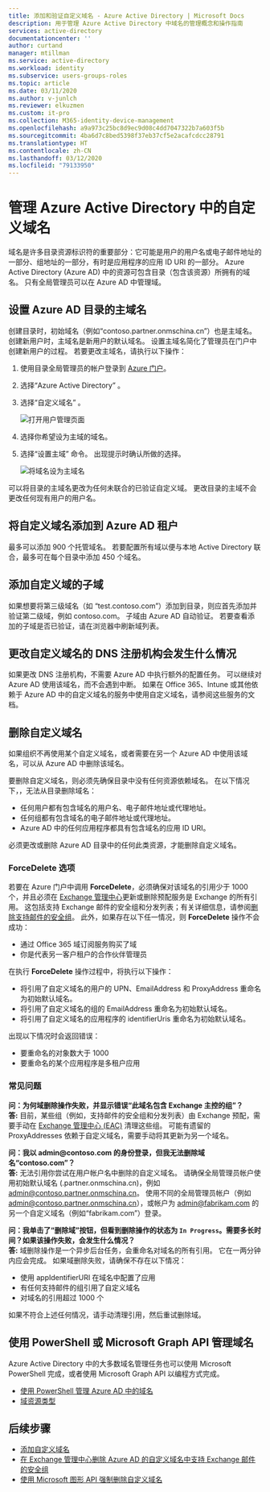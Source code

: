```yaml
---
title: 添加和验证自定义域名 - Azure Active Directory | Microsoft Docs
description: 用于管理 Azure Active Directory 中域名的管理概念和操作指南
services: active-directory
documentationcenter: ''
author: curtand
manager: mtillman
ms.service: active-directory
ms.workload: identity
ms.subservice: users-groups-roles
ms.topic: article
ms.date: 03/11/2020
ms.author: v-junlch
ms.reviewer: elkuzmen
ms.custom: it-pro
ms.collection: M365-identity-device-management
ms.openlocfilehash: a9a973c25bc8d9ec9d08c4dd7047322b7a603f5b
ms.sourcegitcommit: 4ba6d7c8bed5398f37eb37cf5e2acafcdcc28791
ms.translationtype: HT
ms.contentlocale: zh-CN
ms.lasthandoff: 03/12/2020
ms.locfileid: "79133950"
---
```

# <a name="managing-custom-domain-names-in-your-azure-active-directory"></a>管理 Azure Active Directory 中的自定义域名

域名是许多目录资源标识符的重要部分：它可能是用户的用户名或电子邮件地址的一部分、组地址的一部分，有时是应用程序的应用 ID URI 的一部分。 Azure Active Directory (Azure AD) 中的资源可包含目录（包含该资源）所拥有的域名。 只有全局管理员可以在 Azure AD 中管理域。

## <a name="set-the-primary-domain-name-for-your-azure-ad-directory"></a>设置 Azure AD 目录的主域名

创建目录时，初始域名（例如“contoso.partner.onmschina.cn”）也是主域名。 创建新用户时，主域名是新用户的默认域名。 设置主域名简化了管理员在门户中创建新用户的过程。 若要更改主域名，请执行以下操作：

1. 使用目录全局管理员的帐户登录到 [Azure 门户](https://portal.azure.cn)。
2. 选择“Azure Active Directory”  。
3. 选择“自定义域名”  。
  
   ![打开用户管理页面](./media/domains-manage/add-custom-domain.png)
4. 选择你希望设为主域的域名。
5. 选择“设置主域”  命令。 出现提示时确认所做的选择。
  
   ![将域名设为主域名](./media/domains-manage/make-primary-domain.png)

可以将目录的主域名更改为任何未联合的已验证自定义域。 更改目录的主域不会更改任何现有用户的用户名。

## <a name="add-custom-domain-names-to-your-azure-ad-tenant"></a>将自定义域名添加到 Azure AD 租户

最多可以添加 900 个托管域名。 若要配置所有域以便与本地 Active Directory 联合，最多可在每个目录中添加 450 个域名。

## <a name="add-subdomains-of-a-custom-domain"></a>添加自定义域的子域

如果想要将第三级域名（如 “test.contoso.com”）添加到目录，则应首先添加并验证第二级域，例如 contoso.com。 子域由 Azure AD 自动验证。 若要查看添加的子域是否已验证，请在浏览器中刷新域列表。

## <a name="what-to-do-if-you-change-the-dns-registrar-for-your-custom-domain-name"></a>更改自定义域名的 DNS 注册机构会发生什么情况

如果更改 DNS 注册机构，不需要 Azure AD 中执行额外的配置任务。 可以继续对 Azure AD 使用该域名，而不会遇到中断。 如果在 Office 365、Intune 或其他依赖于 Azure AD 中的自定义域名的服务中使用自定义域名，请参阅这些服务的文档。

## <a name="delete-a-custom-domain-name"></a>删除自定义域名

如果组织不再使用某个自定义域名，或者需要在另一个 Azure AD 中使用该域名，可以从 Azure AD 中删除该域名。

要删除自定义域名，则必须先确保目录中没有任何资源依赖域名。 在以下情况下，，无法从目录删除域名：

* 任何用户都有包含域名的用户名、电子邮件地址或代理地址。
* 任何组都有包含域名的电子邮件地址或代理地址。
* Azure AD 中的任何应用程序都具有包含域名的应用 ID URI。

必须更改或删除 Azure AD 目录中的任何此类资源，才能删除自定义域名。

### <a name="forcedelete-option"></a>ForceDelete 选项

若要在 Azure 门户中调用 **ForceDelete**，必须确保对该域名的引用少于 1000 个，并且必须在 [Exchange 管理中心](https://outlook.office365.com/ecp/)更新或删除预配服务是 Exchange 的所有引用。 这包括支持 Exchange 邮件的安全组和分发列表；有关详细信息，请参阅[删除支持邮件的安全组](https://technet.microsoft.com/library/bb123521(v=exchg.160).aspx#Remove%20mail-enabled%20security%20groups)。 此外，如果存在以下任一情况，则 **ForceDelete** 操作不会成功：

* 通过 Office 365 域订阅服务购买了域
* 你是代表另一客户租户的合作伙伴管理员

在执行 **ForceDelete** 操作过程中，将执行以下操作：

* 将引用了自定义域名的用户的 UPN、EmailAddress 和 ProxyAddress 重命名为初始默认域名。
* 将引用了自定义域名的组的 EmailAddress 重命名为初始默认域名。
* 将引用了自定义域名的应用程序的 identifierUris 重命名为初始默认域名。

出现以下情况时会返回错误：

* 要重命名的对象数大于 1000
* 要重命名的某个应用程序是多租户应用

### <a name="frequently-asked-questions"></a>常见问题

**问：为何域删除操作失败，并显示错误“此域名包含 Exchange 主控的组”？** <br>
**答:** 目前，某些组（例如，支持邮件的安全组和分发列表）由 Exchange 预配，需要手动在 [Exchange 管理中心 (EAC)](https://outlook.office365.com/ecp/) 清理这些组。 可能有遗留的 ProxyAddresses 依赖于自定义域名，需要手动将其更新为另一个域名。 

**问：我以 admin\@contoso.com 的身份登录，但我无法删除域名“contoso.com”？**<br>
**答:** 无法引用你尝试在用户帐户名中删除的自定义域名。 请确保全局管理员帐户使用初始默认域名 (.partner.onmschina.cn)，例如 admin@contoso.partner.onmschina.cn。 使用不同的全局管理员帐户（例如 admin@contoso.partner.onmschina.cn），或帐户为 admin@fabrikam.com 的另一个自定义域名（例如“fabrikam.com”）登录。

**问：我单击了“删除域”按钮，但看到删除操作的状态为 `In Progress`。需要多长时间？如果该操作失败，会发生什么情况？**<br>
**答:** 域删除操作是一个异步后台任务，会重命名对域名的所有引用。 它在一两分钟内应会完成。 如果域删除失败，请确保不存在以下情况：

* 使用 appIdentifierURI 在域名中配置了应用
* 有任何支持邮件的组引用了自定义域名
* 对域名的引用超过 1000 个

如果不符合上述任何情况，请手动清理引用，然后重试删除域。

## <a name="use-powershell-or-the-microsoft-graph-api-to-manage-domain-names"></a>使用 PowerShell 或 Microsoft Graph API 管理域名

Azure Active Directory 中的大多数域名管理任务也可以使用 Microsoft PowerShell 完成，或者使用 Microsoft Graph API 以编程方式完成。

* [使用 PowerShell 管理 Azure AD 中的域名](https://docs.microsoft.com/powershell/module/azuread/?view=azureadps-2.0#domains)
* [域资源类型](https://docs.microsoft.com/graph/api/resources/domain?view=graph-rest-1.0)

## <a name="next-steps"></a>后续步骤

* [添加自定义域名](/active-directory/fundamentals/add-custom-domain?context=azure/active-directory/users-groups-roles/context/ugr-context)
* [在 Exchange 管理中心删除 Azure AD 的自定义域名中支持 Exchange 邮件的安全组](https://technet.microsoft.com/library/bb123521(v=exchg.160).aspx#Remove%20mail-enabled%20security%20groups)
* [使用 Microsoft 图形 API 强制删除自定义域名](https://docs.microsoft.com/graph/api/domain-forcedelete?view=graph-rest-beta)

